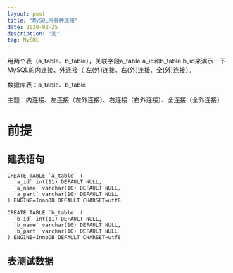 ```yaml
---
layout: post
title: "MySQL内各种连接"
date: 2020-02-25 
description: "无"
tag: MySQL
---
```


用两个表（a_table、b_table），关联字段a_table.a_id和b_table.b_id来演示一下MySQL的内连接、外连接（ 左(外)连接、右(外)连接、全(外)连接）。

数据库表：a_table、b_table

主题：内连接、左连接（左外连接）、右连接（右外连接）、全连接（全外连接）


# 前提

## 建表语句

```mysql
CREATE TABLE `a_table` (
  `a_id` int(11) DEFAULT NULL,
  `a_name` varchar(10) DEFAULT NULL,
  `a_part` varchar(10) DEFAULT NULL
) ENGINE=InnoDB DEFAULT CHARSET=utf8

```

```mysql
CREATE TABLE `b_table` (
  `b_id` int(11) DEFAULT NULL,
  `b_name` varchar(10) DEFAULT NULL,
  `b_part` varchar(10) DEFAULT NULL
) ENGINE=InnoDB DEFAULT CHARSET=utf8
```

## 表测试数据